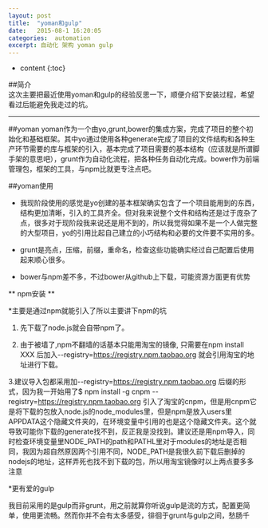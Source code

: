 ```yaml
---
layout: post
title:  "yoman和gulp"
date:   2015-08-1 16:20:05
categories:  automation
excerpt: 自动化 架构 yoman gulp 
---
```


* content
{:toc}

##简介  
  这次主要把最近使用yoman和gulp的经验反思一下，顺便介绍下安装过程，希望看过后能避免我走过的坑。

---

##yoman
yoman作为一个由yo,grunt,bower的集成方案，完成了项目的整个初始化和基础框架。其中yo通过使用各种generate完成了项目的文件结构和各种生产环节需要的库与框架的引入，基本完成了项目需要的基本结构（应该就是所谓脚手架的意思吧），grunt作为自动化流程，把各种任务自动化完成。bower作为前端管理包，框架的工具，与npm比就更专注点吧。

##yoman使用

* 我现阶段使用的感觉是yo创建的基本框架确实包含了一个项目能用到的东西，结构更加清晰，引入的工具齐全。但对我来说整个文件和结构还是过于庞杂了点，很多对于现阶段我来说还是用不到的，所以我觉得如果不是一个人做完整的大型项目，yo的引用比起自己建立的小巧结构和必要的文件要不实用的多。

* grunt是亮点，压缩，前缀，重命名，检查这些功能确实经过自己配置后使用起来顺心很多。

* bower与npm差不多，不过bower从github上下载，可能资源方面更有优势

** npm安装 **

*主要是通过npm就能引入了所以主要讲下npm的坑

  1. 先下载了node.js就会自带npm了。

  2. 由于被墙了,npm不翻墙的话基本只能用淘宝的镜像, 只需要在npm install XXX 后加入--registry=https://registry.npm.taobao.org 就会引用淘宝的地址进行下载。

  3.建议导入包都采用加--registry=https://registry.npm.taobao.org 后缀的形式，因为我一开始用了$ npm install -g cnpm --registry=https://registry.npm.taobao.org 引入了淘宝的cnpm，但是用cnpm它是将下载的包放入node.js的node_modules里，但是npm是放入users里APPDATA这个隐藏文件夹的，在环境变量中引用的也是这个隐藏文件夹。这个就导致可能你下载的generate找不到，反正我是没找到。建议还是用npm导入，同时检查环境变量里NODE_PATH的path和PATHL里对于modules的地址是否相同，我因为超自然原因两个引用不同，NODE_PATH是我很久前下载后删掉的nodejs的地址，这样弄死也找不到下载的包，所以用淘宝镜像时以上两点要多多注意


*更有爱的gulp

我目前采用的是gulp而非grunt，用之前就算你听说gulp是流的方式，配置更简单，使用更流畅。然而你并不会有太多感受，徘徊于grunt与gulp之间，愁肠千

